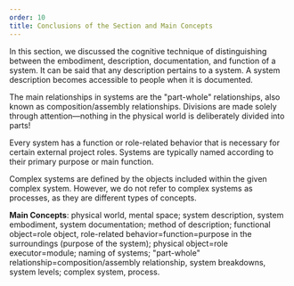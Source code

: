```yaml
---
order: 10
title: Conclusions of the Section and Main Concepts
---
```


In this section, we discussed the cognitive technique of distinguishing between the embodiment, description, documentation, and function of a system. It can be said that any description pertains to a system. A system description becomes accessible to people when it is documented.

The main relationships in systems are the "part-whole" relationships, also known as composition/assembly relationships. Divisions are made solely through attention—nothing in the physical world is deliberately divided into parts!

Every system has a function or role-related behavior that is necessary for certain external project roles. Systems are typically named according to their primary purpose or main function.

Complex systems are defined by the objects included within the given complex system. However, we do not refer to complex systems as processes, as they are different types of concepts.

**Main Concepts**: physical world, mental space; system description, system embodiment, system documentation; method of description; functional object=role object, role-related behavior=function=purpose in the surroundings (purpose of the system); physical object=role executor=module; naming of systems; "part-whole" relationship=composition/assembly relationship, system breakdowns, system levels; complex system, process.
